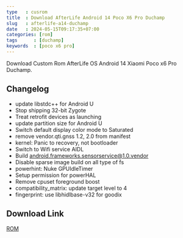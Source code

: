 ```yaml
---
type   : cusrom
title  : Download AfterLife Android 14 Poco X6 Pro Duchamp
slug   : afterlife-a14-duchamp
date   : 2024-05-15T09:17:35+07:00
categories: [rom]
tags      : [duchamp]
keywords  : [poco x6 pro]
---
```


Download Custom Rom AfterLife OS Android 14 Xiaomi Poco x6 Pro Duchamp.

## Changelog
- update libstdc++ for Android U
- Stop shipping 32-bit Zygote
- Treat retrofit devices as launching
- update partition size for Android U
- Switch default display color mode to Saturated
- remove vendor.qti.gnss 1.2, 2.0 from manifest
- kernel: Panic to recovery, not bootloader
- Switch to Wifi service AIDL
- Build android.frameworks.sensorservice@1.0.vendor
- Disable sparse image build on all type of fs
- powerhint: Nuke GPUIdleTimer
- Setup permission for powerHAL
- Remove cpuset foreground boost
- compatibility_matrix: update target level to 4
- fingerprint: use libhidlbase-v32 for goodix

## Download Link
[ROM](/)
